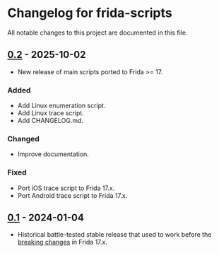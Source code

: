 # Changelog for frida-scripts

All notable changes to this project are documented in this file.

## [0.2] - 2025-10-02

* New release of main scripts ported to Frida >= 17.

### Added

* Add Linux enumeration script.
* Add Linux trace script.
* Add CHANGELOG.md.

### Changed

* Improve documentation.

### Fixed

* Port iOS trace script to Frida 17.x.
* Port Android trace script to Frida 17.x.

## [0.1] - 2024-01-04

* Historical battle-tested stable release that used to work before the [breaking changes](https://frida.re/news/2025/05/17/frida-17-0-0-released/) in Frida 17.x.

[unreleased]: https://github.com/0xdea/frida-scripts/compare/v0.1...HEAD

[0.2]: https://github.com/0xdea/frida-scripts/compare/v0.1...v0.2

[0.1]: https://github.com/0xdea/frida-scripts/releases/tag/v0.1

